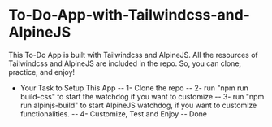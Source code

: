 # To-Do-App-with-Tailwindcss-and-AlpineJS


This To-Do App is built with Tailwindcss and AlpineJS. All the resources of Tailwindcss and AlpineJS are included in the repo. So, you can clone, practice, and enjoy!


- Your Task to Setup This App
-- 1- Clone the repo
-- 2- run "npm run build-css" to start the watchdog if you want to customize
-- 3- run "npm run alpinjs-build" to start AlpineJS watchdog, if you want to customize functionalities.
-- 4- Customize, Test and Enjoy
-- Done



